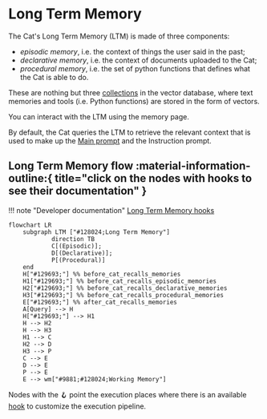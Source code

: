 # Long Term Memory

The Cat's Long Term Memory (LTM) is made of three components:

- *episodic memory*, i.e. the context of things the user said in the past;
- *declarative memory*, i.e. the context of documents uploaded to the Cat;
- *procedural memory*, i.e. the set of python functions that defines what the Cat is able to do.

These are nothing but three [collections](vector_memory.md) in the vector database, where text memories and tools (i.e. Python functions) are stored in the form of vectors.

You can interact with the LTM using the memory page.

By default, the Cat queries the LTM to retrieve the relevant context that is used to make up the [Main prompt](../prompts/main_prompt.md) and the Instruction prompt.

## Long Term Memory flow :material-information-outline:{ title="click on the nodes with hooks to see their documentation" }

!!! note "Developer documentation"
    [Long Term Memory hooks](../../technical/API_Documentation/mad_hatter/core_plugin/hooks/flow.md#at.mad_hatter.core_plugin.hooks.flow.before_cat_recalls_memories)

```mermaid
flowchart LR
    subgraph LTM ["#128024;Long Term Memory"]
            direction TB
            C[(Episodic)];
            D[(Declarative)];
            P[(Procedural)]
    end
    H["#129693;"] %% before_cat_recalls_memories
    H1["#129693;"] %% before_cat_recalls_episodic_memories
    H2["#129693;"] %% before_cat_recalls_declarative_memories
    H3["#129693;"] %% before_cat_recalls_procedural_memories
    E["#129693;"] %% after_cat_recalls_memories
    A[Query] --> H 
    H["#129693;"] --> H1
    H --> H2
    H --> H3
    H1 --> C
    H2 --> D
    H3 --> P
    C --> E
    D --> E
    P --> E
    E --> wm["#9881;#128024;Working Memory"]
```

Nodes with the &#129693; point the execution places where there is an available [hook](../plugins.md) to customize the execution pipeline.
